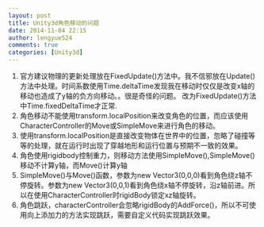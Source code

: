 ```yaml
---
layout: post
title: Unity3d角色移动的问题
date: 2014-11-04 22:15
author: lengyue524
comments: true
categories: [Unity3d]
---
```

<ol>
    <li>
        官方建议物理的更新处理放在FixedUpdate()方法中。我不信邪放在Update()方法中处理。时间系数使用Time.deltaTime发现我在移动时仅仅是改变x轴的移动也造成了y轴的负方向移动。。很是奇怪的问题。
改为FixedUpdate()方法中Time.fixedDeltaTime才正常.
    </li>
    <li>
        角色移动不能使用transform.localPosition来改变角色的位置，而应该使用CharacterController的Move或SimpleMove来进行角色的移动。
    </li>
    <li>
        使用transform.localPosition是直接改变物体在世界中的位置，忽略了碰撞等等的处理，就在运行时出现了穿越地形和运行位置与预期不一致的效果。
    </li>
    <li>
        角色使用rigidbody控制重力，则移动方法使用SimpleMove(),SimpleMove()移动不计算y轴，而Move()计算y轴
    </li>
    <li>
        SimpleMove()与Move()函数，参数为new Vector3(0,0,0)看到角色绕z轴不停旋转。参数为new Vector3(0,0,1)看到角色绕x轴不停旋转，沿z轴前进。所以在使用CharacterController时rigidBody锁定xz轴旋转。
    </li>
    <li>
        角色跳跃，characterController会忽略rigidBody的AddForce()，所以不可使用向上添加力的方法实现跳跃，需要自定义代码实现跳跃效果。
    </li>
</ol>